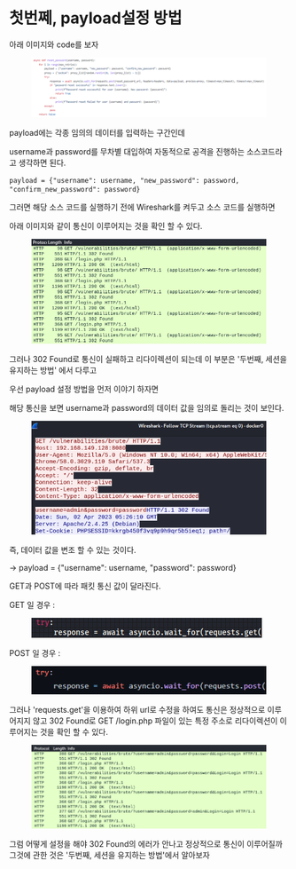 # 첫번쩨, payload설정 방법

아래 이미지와 code를 보자

<figure><img src="../../.gitbook/assets/image.png" alt=""><figcaption></figcaption></figure>

payload에는 각종 임의의 데이터를 입력하는 구간인데&#x20;

username과 password를 무차별 대입하여 자동적으로 공격을 진행하는 소스코드라고 생각하면 된다.

```
payload = {"username": username, "new_password": password, "confirm_new_password": password}
```



그러면 해당 소스 코드를 실행하기 전에 Wireshark를 켜두고 소스 코드를 실행하면

아래 이미지와 같이 통신이 이루어지는 것을 확인 할 수 있다.

<figure><img src="../../.gitbook/assets/image (45).png" alt=""><figcaption></figcaption></figure>



그러나 302 Found로 통신이 실패하고 리다이렉션이 되는데 이 부분은  '두번째, 세션을 유지하는 방법' 에서 다루고

우선 payload 설정 방법을 먼저 이야기 하자면

해당 통신을 보면  username과 password의 데이터 값을 임의로 돌리는 것이 보인다.

<figure><img src="../../.gitbook/assets/image (41).png" alt=""><figcaption></figcaption></figure>



즉, 데이터 값을 변조 할 수 있는 것이다.

&#x20;\-> payload = {"username": username, "password": password}&#x20;



GET과 POST에 따라 패킷 통신 값이 달라진다.

GET 일 경우 :&#x20;

<div align="left">

<figure><img src="../../.gitbook/assets/image (49).png" alt=""><figcaption></figcaption></figure>

</div>



POST 일 경우 :

<div align="left">

<figure><img src="../../.gitbook/assets/image (24).png" alt=""><figcaption></figcaption></figure>

</div>





그러나 'requests.get'을 이용하여 하위 url로 수정을 하여도 통신은 정상적으로 이루어지지 않고 302 Found로 GET /login.php 파일이 있는 특정 주소로 리다이렉션이 이루어지는 것을 확인 할 수 있다.

<figure><img src="../../.gitbook/assets/image (3).png" alt=""><figcaption></figcaption></figure>

그럼 어떻게 설정을 해야 302 Found의 에러가 안나고 정상적으로 통신이 이루어질까 그것에 관한 것은 '두번째, 세션을 유지하는 방법'에서 알아보자

